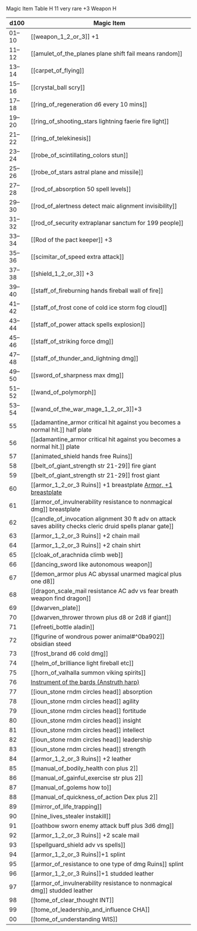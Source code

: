 Magic Item Table H 11 very rare +3 Weapon H

| d100  | Magic Item                                                                                                                |
| ----- | ------------------------------------------------------------------------------------------------------------------------- |
| 01–10 | [[weapon_1_2_or_3]] +1                                                                                                    | 
| 11–12 | [[amulet_of_the_planes plane shift fail means random]]                                                                    |
| 13–14 | [[carpet_of_flying]]                                                                                                      |
| 15–16 | [[crystal_ball scry]]                                                                                                     |
| 17–18 | [[ring_of_regeneration d6 every 10 mins]]                                                                                 |
| 19–20 | [[ring_of_shooting_stars lightning faerie fire light]]                                                                    |
| 21–22 | [[ring_of_telekinesis]]                                                                                                   |
| 23–24 | [[robe_of_scintillating_colors stun]]                                                                                     |
| 25–26 | [[robe_of_stars astral plane and missile]]                                                                                |
| 27–28 | [[rod_of_absorption 50 spell levels]]                                                                                     |
| 29–30 | [[rod_of_alertness detect maic alignment invisibility]]                                                                   |
| 31–32 | [[rod_of_security extraplanar sanctum for 199 people]]                                                                    |
| 33–34 | [[Rod of the pact keeper]] +3                                                                                             |
| 35–36 | [[scimitar_of_speed extra attack]]                                                                                        |
| 37–38 | [[shield_1_2_or_3]] +3                                                                                                    |
| 39–40 | [[staff_of_fireburning hands fireball wall of fire]]                                                                      |
| 41–42 | [[staff_of_frost cone of cold ice storm fog cloud]]                                                                       |
| 43–44 | [[staff_of_power attack spells explosion]]                                                                                |
| 45–46 | [[staff_of_striking force dmg]]                                                                                           |
| 47–48 | [[staff_of_thunder_and_lightning dmg]]                                                                                    |
| 49–50 | [[sword_of_sharpness max dmg]]                                                                                            |
| 51–52 | [[wand_of_polymorph]]                                                                                                     |
| 53–54 | [[wand_of_the_war_mage_1_2_or_3]]+3                                                                                       |
| 55    | [[adamantine_armor critical hit against you becomes a normal hit.]] half plate                                            |
| 56    | [[adamantine_armor critical hit against you becomes a normal hit.]] plate                                                 |
| 57    | [[animated_shield hands free Ruins]]                                                                                      |
| 58    | [[belt_of_giant_strength str 21-29]] fire giant                                                                           |
| 59    | [[belt_of_giant_strength str 21-29]] frost giant                                                                          |
| 60    | [[armor_1_2_or_3 Ruins]] +1 breastplate [Armor, +1 breastplate](https://www.dndbeyond.com/magic-items/4573-breastplate-1) |
| 61    | [[armor_of_invulnerability resistance to nonmagical dmg]] breastplate                                                     |
| 62    | [[candle_of_invocation alignment 30 ft adv on attack saves ability checks cleric druid spells planar gate]]               |
| 63    | [[armor_1_2_or_3 Ruins]] +2 chain mail                                                                                    |
| 64    | [[armor_1_2_or_3 Ruins]] +2 chain shirt                                                                                   |
| 65    | [[cloak_of_arachnida climb web]]                                                                                          |
| 66    | [[dancing_sword like autonomous weapon]]                                                                                  |
| 67    | [[demon_armor plus AC abyssal unarmed magical plus one d8]]                                                               |
| 68    | [[dragon_scale_mail resistance AC adv vs fear breath weapon find dragon]]                                                 |
| 69    | [[dwarven_plate]]                                                                                                         |
| 70    | [[dwarven_thrower thrown plus d8 or 2d8 if giant]]                                                                        |
| 71    | [[efreeti_bottle aladin]]                                                                                                 |
| 72    | [[figurine of wondrous power animal#^0ba902]] obsidian steed                                                              |
| 73    | [[frost_brand d6 cold dmg]]                                                                                               |
| 74    | [[helm_of_brilliance light fireball etc]]                                                                                 |
| 75    | [[horn_of_valhalla summon viking spirits]]                                                                                |
| 76    | [Instrument of the bards (Anstruth harp)](https://www.dndbeyond.com/magic-items/5433-anstruth-harp)                       |
| 77    | [[ioun_stone rndm circles head]] absorption                                                                               |
| 78    | [[ioun_stone rndm circles head]] agility                                                                                  |
| 79    | [[ioun_stone rndm circles head]] fortitude                                                                                |
| 80    | [[ioun_stone rndm circles head]] insight                                                                                  |
| 81    | [[ioun_stone rndm circles head]] intellect                                                                                |
| 82    | [[ioun_stone rndm circles head]] leadership                                                                               |
| 83    | [[ioun_stone rndm circles head]] strength                                                                                 |
| 84    | [[armor_1_2_or_3 Ruins]] +2 leather                                                                                       |
| 85    | [[manual_of_bodily_health con plus 2]]                                                                                    |
| 86    | [[manual_of_gainful_exercise str plus 2]]                                                                                 |
| 87    | [[manual_of_golems how to]]                                                                                               |
| 88    | [[manual_of_quickness_of_action Dex plus 2]]                                                                              |
| 89    | [[mirror_of_life_trapping]]                                                                                               |
| 90    | [[nine_lives_stealer instakill]]                                                                                          |
| 91    | [[oathbow sworn enemy attack buff plus 3d6 dmg]]                                                                          |
| 92    | [[armor_1_2_or_3 Ruins]] +2 scale mail                                                                                    |
| 93    | [[spellguard_shield adv vs spells]]                                                                                       |
| 94    | [[armor_1_2_or_3 Ruins]]+1 splint                                                                                         |
| 95    | [[armor_of_resistance to one type of dmg Ruins]] splint                                                                   |
| 96    | [[armor_1_2_or_3 Ruins]]+1 studded leather                                                                                |
| 97    | [[armor_of_invulnerability resistance to nonmagical dmg]] studded leather                                                 |
| 98    | [[tome_of_clear_thought INT]]                                                                                             |
| 99    | [[tome_of_leadership_and_influence CHA]]                                                                                  |
| 00    | [[tome_of_understanding WIS]]                                                                                             |

